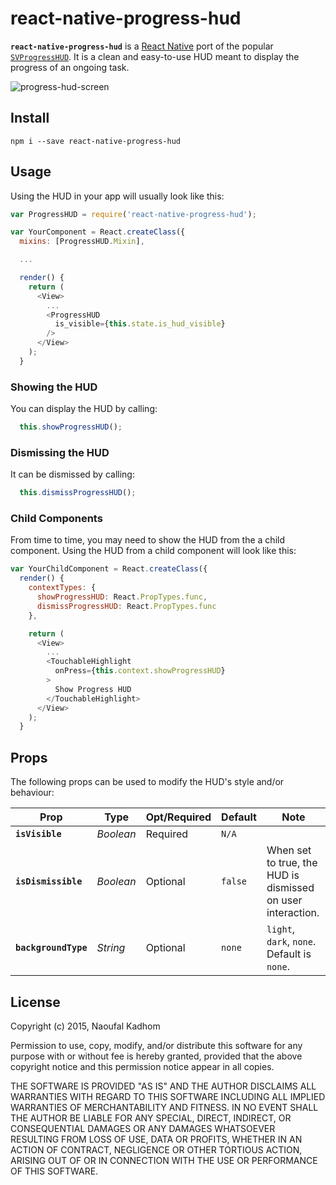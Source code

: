 # react-native-progress-hud
__`react-native-progress-hud`__ is a [React Native](https://facebook.github.io/react-native/) port of the popular [`SVProgressHUD`](https://github.com/TransitApp/SVProgressHUD).  It is a clean and easy-to-use HUD meant to display the progress of an ongoing task. 

![progress-hud-screen](https://cloud.githubusercontent.com/assets/1627824/7716549/94f15754-fe61-11e4-9a59-358d460197f2.gif)


## Install
```shell
npm i --save react-native-progress-hud
```

## Usage
Using the HUD in your app will usually look like this:
```js
var ProgressHUD = require('react-native-progress-hud');

var YourComponent = React.createClass({
  mixins: [ProgressHUD.Mixin],

  ...

  render() {
    return (
      <View>
        ...
        <ProgressHUD
          is_visible={this.state.is_hud_visible}
        />
      </View>
    );
  }
```

### Showing the HUD
You can display the HUD by calling:
```js
  this.showProgressHUD();
```
### Dismissing the HUD
It can be dismissed by calling:
```js
  this.dismissProgressHUD();
```

### Child Components
From time to time, you may need to show the HUD from the a child component.  Using the HUD from a child component will look like this:

```js
var YourChildComponent = React.createClass({
  render() {
    contextTypes: {
      showProgressHUD: React.PropTypes.func,
      dismissProgressHUD: React.PropTypes.func
    },

    return (
      <View>
        ...
        <TouchableHighlight
          onPress={this.context.showProgressHUD}
        >
          Show Progress HUD
        </TouchableHighlight>
      </View>
    );
  }
```
## Props
The following props can be used to modify the HUD's style and/or behaviour:

| Prop | Type | Opt/Required | Default | Note |
|---|---|---|---|---|
|__`isVisible`__|_Boolean_|Required|`N/A`|
|__`isDismissible`__|_Boolean_|Optional|`false`|When set to true, the HUD is dismissed on user interaction.
|__`backgroundType`__|_String_|Optional|`none`|`light`, `dark`, `none`. <br/> Default is `none`.

## License
Copyright (c) 2015, Naoufal Kadhom

Permission to use, copy, modify, and/or distribute this software for any purpose with or without fee is hereby granted, provided that the above copyright notice and this permission notice appear in all copies.

THE SOFTWARE IS PROVIDED "AS IS" AND THE AUTHOR DISCLAIMS ALL WARRANTIES WITH REGARD TO THIS SOFTWARE INCLUDING ALL IMPLIED WARRANTIES OF MERCHANTABILITY AND FITNESS. IN NO EVENT SHALL THE AUTHOR BE LIABLE FOR ANY SPECIAL, DIRECT, INDIRECT, OR CONSEQUENTIAL DAMAGES OR ANY DAMAGES WHATSOEVER RESULTING FROM LOSS OF USE, DATA OR PROFITS, WHETHER IN AN ACTION OF CONTRACT, NEGLIGENCE OR OTHER TORTIOUS ACTION, ARISING OUT OF OR IN CONNECTION WITH THE USE OR PERFORMANCE OF THIS SOFTWARE.
